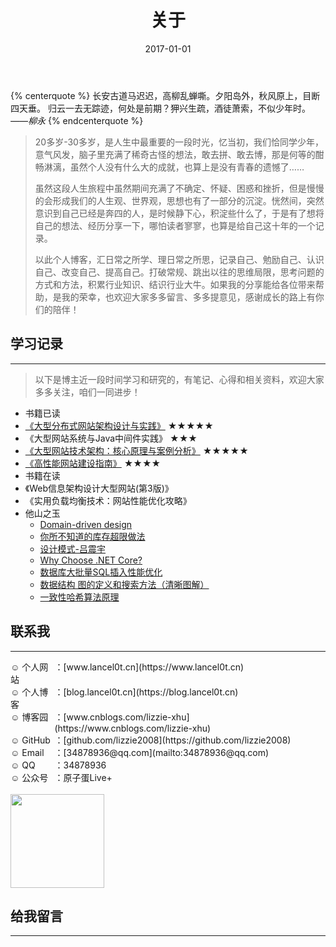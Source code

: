 ﻿---
title: 关于
date: 2017-01-01
---
{% centerquote %}
长安古道马迟迟，高柳乱蝉嘶。夕阳岛外，秋风原上，目断四天垂。
归云一去无踪迹，何处是前期？狎兴生疏，酒徒萧索，不似少年时。
*——柳永*
{% endcenterquote %}

>20多岁-30多岁，是人生中最重要的一段时光，忆当初，我们恰同学少年，意气风发，脑子里充满了稀奇古怪的想法，敢去拼、敢去博，那是何等的酣畅淋漓，虽然个人没有什么大的成就，也算上是没有青春的遗憾了……
>
>虽然这段人生旅程中虽然期间充满了不确定、怀疑、困惑和挫折，但是慢慢的会形成我们的人生观、世界观，思想也有了一部分的沉淀。恍然间，突然意识到自己已经是奔四的人，是时候静下心，积淀些什么了，于是有了想将自己的想法、经历分享一下，哪怕读者寥寥，也算是给自己这十年的一个记录。
>
>以此个人博客，汇日常之所学、理日常之所思，记录自己、勉励自己、认识自己、改变自己、提高自己。打破常规、跳出以往的思维局限，思考问题的方式和方法，积累行业知识、结识行业大牛。如果我的分享能给各位带来帮助，是我的荣幸，也欢迎大家多多留言、多多提意见，感谢成长的路上有你们的陪伴！

## 学习记录

---

>以下是博主近一段时间学习和研究的，有笔记、心得和相关资料，欢迎大家多多关注，咱们一同进步！

 - 书籍已读 
  - [《大型分布式网站架构设计与实践》](https://www.processon.com/view/link/5ac9d281e4b09bf96ae3283b) ★★★★★
  - 《大型网站系统与Java中间件实践》 ★★★
  - [《大型网站技术架构：核心原理与案例分析》](https://www.processon.com/view/link/5abcc7cfe4b0a248b0f07122) ★★★★★
  - [《高性能网站建设指南》](https://www.processon.com/view/link/5ac9cbfce4b04a5e961cd4b5) ★★★★
 - 书籍在读
  - 《Web信息架构设计大型网站(第3版)》
  - 《实用负载均衡技术：网站性能优化攻略》
 - 他山之玉
    - [Domain-driven design](https://en.wikipedia.org/wiki/Domain-driven_design)
    - [你所不知道的库存超限做法](https://www.cnblogs.com/scy251147/p/8371636.html)
    - [设计模式-吕震宇](http://www.cnblogs.com/zhenyulu/category/6930.html?Show=All)
    - [Why Choose .NET Core?](http://freecontent.manning.com/why-choose-net-core)
    - [数据库大批量SQL插入性能优化](https://blog.csdn.net/qq_22855325/article/details/76087138)
    - [数据结构 图的定义和搜索方法（清晰图解）](https://www.cnblogs.com/idreamo/p/8621259.html)
    - [一致性哈希算法原理](https://www.cnblogs.com/lpfuture/p/5796398.html)

## 联系我 

---

<html><head><title></title><style type="text/css"> div.c3 {display: table;} div.c2 {display: table-row;} div.c1 {display: table-cell;}</style></head><body><div class="c3"><div class="c2"><div class="c1">☺ 个人网站</div><div class="c1">：[www.lancel0t.cn](https://www.lancel0t.cn)</div></div><div class="c2"><div class="c1">☺ 个人博客</div><div class="c1">：[blog.lancel0t.cn](https://blog.lancel0t.cn)</div></div><div class="c2"><div class="c1">☺ 博客园</div><div class="c1">：[www.cnblogs.com/lizzie-xhu](https://www.cnblogs.com/lizzie-xhu)</div></div><div class="c2"><div class="c1">☺ GitHub</div><div class="c1">：[github.com/lizzie2008](https://github.com/lizzie2008)</div></div><div class="c2"><div class="c1">☺ Email</div><div class="c1">：[34878936@qq.com](mailto:34878936@qq.com)</div></div><div class="c2"><div class="c1">☺ QQ</div><div class="c1">：34878936</div></div><div class="c2"><div class="c1">☺ 公众号</div><div class="c1">：原子蛋Live+</div></div></div></body></html>
<br/>
<image style="height:150px;" src="https://mysite.bj.bcebos.com/images/profile/wechat.gif"/>

## 给我留言 

---
